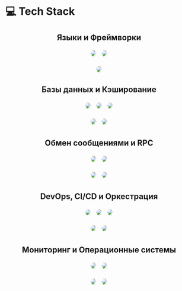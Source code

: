 # 💻 Tech Stack

<div align="center">

## Языки и Фреймворки
<p align="center">
  <img src="https://img.shields.io/badge/go-%2300ADD8.svg?style=for-the-badge&logo=go&logoColor=white" style="margin: 5px; clip-path: polygon(30% 0%, 70% 0%, 100% 50%, 70% 100%, 30% 100%, 0% 50%);" />
  <img src="https://img.shields.io/badge/gin-%2300ADD8.svg?style=for-the-badge&logo=gin&logoColor=white" style="margin: 5px; clip-path: polygon(30% 0%, 70% 0%, 100% 50%, 70% 100%, 30% 100%, 0% 50%);" />
</p>
<p align="center">
  <img src="https://img.shields.io/badge/bash-%234EAA25.svg?style=for-the-badge&logo=gnubash&logoColor=white" style="margin: 5px; clip-path: polygon(30% 0%, 70% 0%, 100% 50%, 70% 100%, 30% 100%, 0% 50%);" />
</p>

## Базы данных и Кэширование
<p align="center">
  <img src="https://img.shields.io/badge/postgres-%23316192.svg?style=for-the-badge&logo=postgresql&logoColor=white" style="margin: 5px; clip-path: polygon(30% 0%, 70% 0%, 100% 50%, 70% 100%, 30% 100%, 0% 50%);" />
  <img src="https://img.shields.io/badge/mysql-%234479A1.svg?style=for-the-badge&logo=mysql&logoColor=white" style="margin: 5px; clip-path: polygon(30% 0%, 70% 0%, 100% 50%, 70% 100%, 30% 100%, 0% 50%);" />
  <img src="https://img.shields.io/badge/sqlite-%23003B57.svg?style=for-the-badge&logo=sqlite&logoColor=white" style="margin: 5px; clip-path: polygon(30% 0%, 70% 0%, 100% 50%, 70% 100%, 30% 100%, 0% 50%);" />
</p>
<p align="center">
  <img src="https://img.shields.io/badge/ClickHouse-FFCC01?style=for-the-badge&logo=clickhouse&logoColor=black" style="margin: 5px; clip-path: polygon(30% 0%, 70% 0%, 100% 50%, 70% 100%, 30% 100%, 0% 50%);" />
  <img src="https://img.shields.io/badge/redis-%23DD0031.svg?style=for-the-badge&logo=redis&logoColor=white" style="margin: 5px; clip-path: polygon(30% 0%, 70% 0%, 100% 50%, 70% 100%, 30% 100%, 0% 50%);" />
</p>

## Обмен сообщениями и RPC
<p align="center">
  <img src="https://img.shields.io/badge/Apache%20Kafka-000?style=for-the-badge&logo=apachekafka" style="margin: 5px; clip-path: polygon(30% 0%, 70% 0%, 100% 50%, 70% 100%, 30% 100%, 0% 50%);" />
  <img src="https://img.shields.io/badge/RabbitMQ-FF6600?style=for-the-badge&logo=rabbitmq&logoColor=white" style="margin: 5px; clip-path: polygon(30% 0%, 70% 0%, 100% 50%, 70% 100%, 30% 100%, 0% 50%);" />
</p>
<p align="center">
  <img src="https://img.shields.io/badge/NATS-221C35?style=for-the-badge&logo=natsdotio&logoColor=white" style="margin: 5px; clip-path: polygon(30% 0%, 70% 0%, 100% 50%, 70% 100%, 30% 100%, 0% 50%);" />
  <img src="https://img.shields.io/badge/gRPC-4285F4?style=for-the-badge&logo=grpc&logoColor=white" style="margin: 5px; clip-path: polygon(30% 0%, 70% 0%, 100% 50%, 70% 100%, 30% 100%, 0% 50%);" />
</p>

## DevOps, CI/CD и Оркестрация
<p align="center">
  <img src="https://img.shields.io/badge/docker-%230db7ed.svg?style=for-the-badge&logo=docker&logoColor=white" style="margin: 5px; clip-path: polygon(30% 0%, 70% 0%, 100% 50%, 70% 100%, 30% 100%, 0% 50%);" />
  <img src="https://img.shields.io/badge/kubernetes-%23326CE5.svg?style=for-the-badge&logo=kubernetes&logoColor=white" style="margin: 5px; clip-path: polygon(30% 0%, 70% 0%, 100% 50%, 70% 100%, 30% 100%, 0% 50%);" />
  <img src="https://img.shields.io/badge/nginx-%23009639.svg?style=for-the-badge&logo=nginx&logoColor=white" style="margin: 5px; clip-path: polygon(30% 0%, 70% 0%, 100% 50%, 70% 100%, 30% 100%, 0% 50%);" />
</p>
<p align="center">
  <img src="https://img.shields.io/badge/gitlab%20ci-%23FCA121.svg?style=for-the-badge&logo=gitlab&logoColor=white" style="margin: 5px; clip-path: polygon(30% 0%, 70% 0%, 100% 50%, 70% 100%, 30% 100%, 0% 50%);" />
  <img src="https://img.shields.io/badge/github%20actions-%232671E5.svg?style=for-the-badge&logo=githubactions&logoColor=white" style="margin: 5px; clip-path: polygon(30% 0%, 70% 0%, 100% 50%, 70% 100%, 30% 100%, 0% 50%);" />
</p>

## Мониторинг и Операционные системы
<p align="center">
  <img src="https://img.shields.io/badge/Prometheus-E6522C?style=for-the-badge&logo=Prometheus&logoColor=white" style="margin: 5px; clip-path: polygon(30% 0%, 70% 0%, 100% 50%, 70% 100%, 30% 100%, 0% 50%);" />
  <img src="https://img.shields.io/badge/grafana-%23F46800.svg?style=for-the-badge&logo=grafana&logoColor=white" style="margin: 5px; clip-path: polygon(30% 0%, 70% 0%, 100% 50%, 70% 100%, 30% 100%, 0% 50%);" />
</p>
<p align="center">
  <img src="https://img.shields.io/badge/Ubuntu-E95420?style=for-the-badge&logo=ubuntu&logoColor=white" style="margin: 5px; clip-path: polygon(30% 0%, 70% 0%, 100% 50%, 70% 100%, 30% 100%, 0% 50%);" />
  <img src="https://img.shields.io/badge/Debian-A81D33?style=for-the-badge&logo=debian&logoColor=white" style="margin: 5px; clip-path: polygon(30% 0%, 70% 0%, 100% 50%, 70% 100%, 30% 100%, 0% 50%);" />
</p>

</div>
